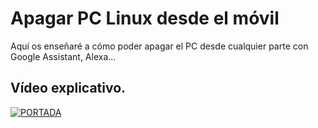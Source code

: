 # Apagar PC Linux desde el móvil
Aquí os enseñaré a cómo poder apagar el PC desde cualquier parte con Google Assistant, Alexa...


## Vídeo explicativo.

[![PORTADA](https://user-images.githubusercontent.com/87150874/151856150-2445656d-5980-405f-adb7-0224e4dd542d.jpg)
](https://www.youtube.com/watch?v=qosX06uyBEo)
